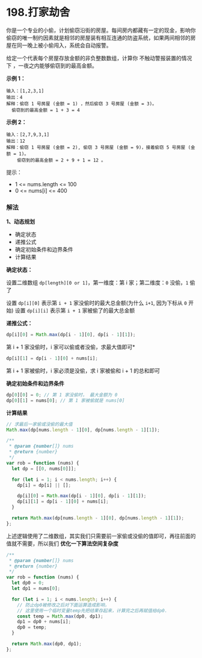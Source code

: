 # 198.打家劫舍

你是一个专业的小偷，计划偷窃沿街的房屋。每间房内都藏有一定的现金，影响你偷窃的唯一制约因素就是相邻的房屋装有相互连通的防盗系统，如果两间相邻的房屋在同一晚上被小偷闯入，系统会自动报警。

给定一个代表每个房屋存放金额的非负整数数组，计算你 不触动警报装置的情况下 ，一夜之内能够偷窃到的最高金额。

**示例 1：**

```
输入：[1,2,3,1]
输出：4
解释：偷窃 1 号房屋 (金额 = 1) ，然后偷窃 3 号房屋 (金额 = 3)。
  偷窃到的最高金额 = 1 + 3 = 4
```

**示例 2：**

```
输入：[2,7,9,3,1]
输出：12
解释：偷窃 1 号房屋 (金额 = 2), 偷窃 3 号房屋 (金额 = 9)，接着偷窃 5 号房屋 (金额 = 1)。
    偷窃到的最高金额 = 2 + 9 + 1 = 12 。
```

提示：

- 1 <= nums.length <= 100
- 0 <= nums[i] <= 400

### 解法

**1、动态规划**

- 确定状态
- 递推公式
- 确定初始条件和边界条件
- 计算结果

**确定状态：**

设置二维数组 `dp[length][0 or 1]`，第一维度：第 i 家；第二维度：`0` 没偷，`1` 偷了

设置 `dp[i][0]` 表示第 `i + 1` 家没偷时的最大总金额(为什么 `i+1`, 因为下标从 `0` 开始)
设置 `dp[i][i]` 表示第 `i + 1` 家被偷了的最大总金额

**递推公式：**

```js
dp[i][0] = Math.max(dp[i - 1][0], dp[i - 1][1]);
```

第 i + 1 家没偷时，i 家可以偷或者没偷，求最大值即可\*

```js
dp[i][1] = dp[i - 1][0] + nums[i];
```

第 i + 1 家被偷时，i 家必须是没偷，求 i 家被偷和 i + 1 的总和即可

**确定初始条件和边界条件**

```js
dp[0][0] = 0; // 第 1 家没偷时， 最大金额为 0
dp[0][1] = nums[0]; // 第 1 家被偷就是 nums[0]
```

**计算结果**

```js
// 求最后一家偷或没偷的最大值
Math.max(dp[nums.length - 1][0], dp[nums.length - 1][1]);
```

```js
/**
 * @param {number[]} nums
 * @return {number}
 */
var rob = function (nums) {
  let dp = [[0, nums[0]]];

  for (let i = 1; i < nums.length; i++) {
    dp[i] = dp[i] || [];

    dp[i][0] = Math.max(dp[i - 1][0], dp[i - 1][1]);
    dp[i][1] = dp[i - 1][0] + nums[i];
  }

  return Math.max(dp[nums.length - 1][0], dp[nums.length - 1][1]);
};
```

上述逻辑使用了二维数组，其实我们只需要前一家偷或没偷的值即可，再往前面的值就不需要，所以我们 **优化一下算法空间复杂度**

```js
/**
 * @param {number[]} nums
 * @return {number}
 */
var rob = function (nums) {
  let dp0 = 0;
  let dp1 = nums[0];

  for (let i = 1; i < nums.length; i++) {
    // 防止dp0被修改之后对下面运算造成影响，
    // 这里使用一个临时变量temp先把结果存起来，计算完之后再赋值给dp0.
    const temp = Math.max(dp0, dp1);
    dp1 = dp0 + nums[i];
    dp0 = temp;
  }

  return Math.max(dp0, dp1);
};
```
